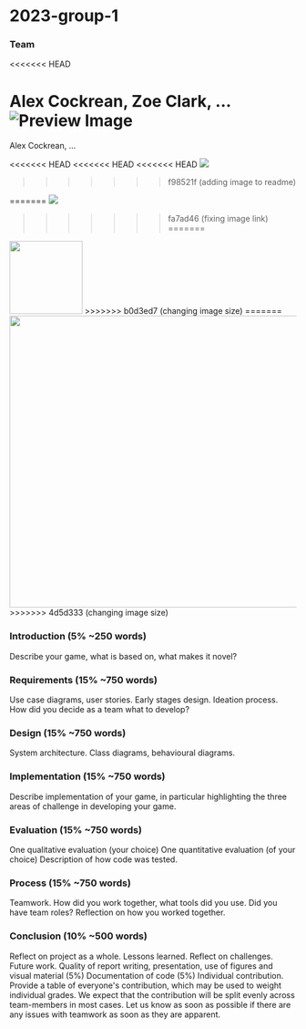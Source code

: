 # 2023-group-1
### Team
<<<<<<< HEAD

Alex Cockrean, Zoe Clark,  ... 
![Preview Image](https://UoB-COMSM0110.github.io/2023-group-1/images/logo.PNG)
=======
Alex Cockrean, ... 

<<<<<<< HEAD
<<<<<<< HEAD
<<<<<<< HEAD
<img src='https://github.com/UoB-COMSM0110/2023-group-1/images/Group-1.png'/>
>>>>>>> f98521f (adding image to readme)

=======
<img src='/images/Group-1.png'/>
>>>>>>> fa7ad46 (fixing image link)
=======
<img src='/images/Group-1.png' width="128"/>
>>>>>>> b0d3ed7 (changing image size)
=======
<img src='/images/Group-1.png' width="512"/>
>>>>>>> 4d5d333 (changing image size)

### Introduction (5% ~250 words)
Describe your game, what is based on, what makes it novel?

### Requirements (15% ~750 words)
Use case diagrams, user stories. Early stages design. Ideation process. How did you decide as a team what to develop?

### Design (15% ~750 words)
System architecture. Class diagrams, behavioural diagrams.

### Implementation (15% ~750 words)
Describe implementation of your game, in particular highlighting the three areas of challenge in developing your game.

### Evaluation (15% ~750 words)
One qualitative evaluation (your choice)
One quantitative evaluation (of your choice)
Description of how code was tested.

### Process (15% ~750 words)
Teamwork. How did you work together, what tools did you use. Did you have team roles? Reflection on how you worked together.

### Conclusion (10% ~500 words)
Reflect on project as a whole. Lessons learned. Reflect on challenges. Future work.
Quality of report writing, presentation, use of figures and visual material (5%)
Documentation of code (5%)
Individual contribution. Provide a table of everyone's contribution, which may be used to weight individual grades. We expect that the contribution will be split evenly across team-members in most cases. Let us know as soon as possible if there are any issues with teamwork as soon as they are apparent.
